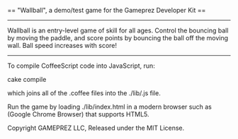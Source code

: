 == "Wallball", a demo/test game for the Gameprez Developer Kit ==

---

Wallball is an entry-level game of skill for all ages. 
Control the bouncing ball by moving the paddle, and score points by bouncing the ball off the moving wall. 
Ball speed increases with score!

---


To compile CoffeeScript code into JavaScript, run:

cake compile

which joins all of the .coffee files into the ./lib/.js file. 

Run the game by loading ./lib/index.html in a modern browser such as (Google Chrome Browser) that supports HTML5.

Copyright GAMEPREZ LLC, Released under the MIT License.
